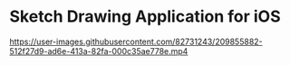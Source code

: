 # Sketch Drawing Application for iOS

https://user-images.githubusercontent.com/82731243/209855882-512f27d9-ad6e-413a-82fa-000c35ae778e.mp4


